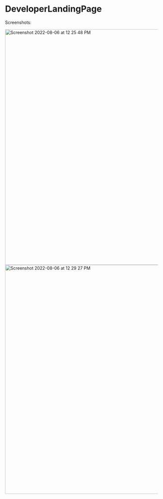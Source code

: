 # DeveloperLandingPage

Screenshots:

<img width="776" alt="Screenshot 2022-08-06 at 12 25 48 PM" src="https://user-images.githubusercontent.com/25192452/183238399-c41f3447-3636-432b-a82a-08705f0c8131.png">


<img width="754" alt="Screenshot 2022-08-06 at 12 29 27 PM" src="https://user-images.githubusercontent.com/25192452/183238403-c82cdb77-a9f8-405f-81aa-76db7267539c.png">
